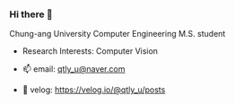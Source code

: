 ### Hi there 👋

Chung-ang University Computer Engineering M.S. student

- Research Interests:
Computer Vision

- 📫 email: qtly_u@naver.com
- 🌱 velog: https://velog.io/@qtly_u/posts
